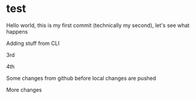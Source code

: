 test
====

Hello world, this is my first commit (technically my second), let's see what happens

Adding stuff from CLI

3rd

4th

Some changes from github before local changes are pushed

More changes
